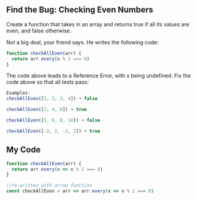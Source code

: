 ## Find the Bug: Checking Even Numbers

Create a function that takes in an array and returns true if all its values are even, and false otherwise.

Not a big deal, your friend says. He writes the following code:
```js
function checkAllEven(arr) {
  return arr.every(x % 2 === 0)
}
```
The code above leads to a Reference Error, with x being undefined. Fix the code above so that all tests pass:
```js
Examples:
checkAllEven([1, 2, 3, 4]) ➞ false

checkAllEven([2, 4, 6]) ➞ true

checkAllEven([5, 6, 8, 10]) ➞ false

checkAllEven([-2, 2, -2, 2]) ➞ true
```

## My Code
```js
function checkAllEven(arr) {
  return arr.every(x => x % 2 === 0)
}

//re-written with arrow function
const checkAllEven = arr => arr.every(x => x % 2 === 0)


```
